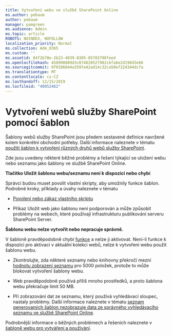 ```yaml
---
title: Vytvoření webu ve službě SharePoint Online
ms.author: pebaum
author: pebaum
manager: pamgreen
ms.audience: Admin
ms.topic: article
ROBOTS: NOINDEX, NOFOLLOW
localization_priority: Normal
ms.collection: Adm_O365
ms.custom: ''
ms.assetid: 84f2b70e-2b23-4039-8305-85783798feed
ms.openlocfilehash: 458990889d3c074820527982cbfa6e2d198d3e66
ms.sourcegitcommit: 0f0186044a3597e42ad14c32ca58e7224344dcfa
ms.translationtype: MT
ms.contentlocale: cs-CZ
ms.lasthandoff: 12/15/2019
ms.locfileid: "40052462"
---
```

# <a name="create-sharepoint-sites-using-templates"></a>Vytvoření webů služby SharePoint pomocí šablon

Šablony webů služby SharePoint jsou předem sestavené definice navržené kolem konkrétní obchodní potřeby. Další informace naleznete v tématu [použití šablon k vytvoření různých druhů webů služby SharePoint](https://support.office.com/article/using-templates-to-create-different-kinds-of-sharepoint-sites-449eccec-ff99-4cf3-b62e-dcfee37e8da4).

Zde jsou uvedeny některé běžné problémy a řešení týkající se uložení webu nebo seznamu jako šablony ve službě SharePoint Online. 

**Tlačítko Uložit šablonu webu/seznamu není k dispozici nebo chybí**

Správci budou muset povolit vlastní skripty, aby umožnily funkce šablon. Podrobné kroky, příklady a úvahy naleznete v tématu 

- [Povolení nebo zákaz vlastního skriptu](https://docs.microsoft.com/sharepoint/allow-or-prevent-custom-script)

- Příkaz Uložit web jako šablonu není podporován a může způsobit problémy na webech, které používají infrastrukturu publikování serveru SharePoint Server.

**Šablonu webu nelze vytvořit nebo nepracuje správně.**

V šabloně pravděpodobně chybí [funkce](https://social.technet.microsoft.com/wiki/contents/articles/14423.sharepoint-2013-existing-features-guid.aspx) a nelze ji aktivovat. Není-li funkce k dispozici pro aktivaci v aktuální kolekci webů, nelze k vytvoření webu použít šablonu webu.

- Zkontrolujte, zda některé seznamy nebo knihovny překročí mezní [hodnotu zobrazení seznamu](https://support.office.com/article/Manage-large-lists-and-libraries-in-SharePoint-B8588DAE-9387-48C2-9248-C24122F07C59) pro 5000 položek, protože to může blokovat vytvoření šablony webu.

- Web pravděpodobně používá příliš mnoho prostředků, a proto šablona webu překračuje limit 50 MB.


- Při zobrazování dat ze seznamu, který používá vyhledávací sloupec, nastaly problémy. Další informace naleznete v tématu [seznam generovaných šablon nezobrazuje data ze správného vyhledávacího seznamu ve službě SharePoint Online](https://docs.microsoft.com/sharepoint/support/lists-and-libraries/template-generated-list-incorrect-data).

Podrobnější informace o běžných problémech a řešeních naleznete v [šabloně webu pro vytváření a používání](https://support.office.com/article/Create-and-use-site-templates-60371B0F-00E0-4C49-A844-34759EBDD989).



